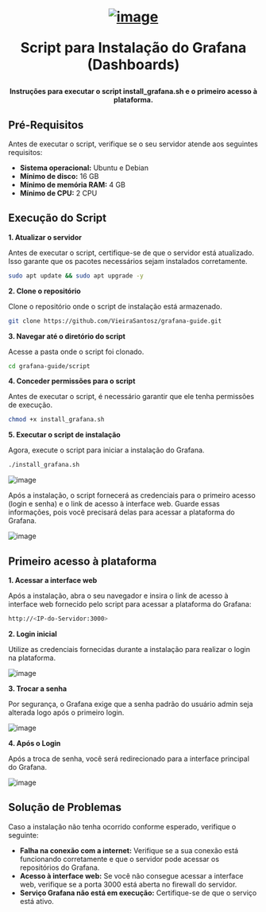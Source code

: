 <h1 align="center">

[![image](https://github.com/user-attachments/assets/012db8db-ae41-4a8e-b510-89886de09a2d)](https://grafana.com/)

Script para Instalação do Grafana (Dashboards)

</h1>

<h4 align="center">

Instruções para executar o script install_grafana.sh e o primeiro acesso à plataforma. 

</h4>

## Pré-Requisitos

Antes de executar o script, verifique se o seu servidor atende aos seguintes requisitos:

- **Sistema operacional:** Ubuntu e Debian
- **Mínimo de disco:** 16 GB
- **Mínimo de memória RAM:** 4 GB
- **Mínimo de CPU:** 2 CPU


## Execução do Script
**1. Atualizar o servidor**

Antes de executar o script, certifique-se de que o servidor está atualizado. Isso garante que os pacotes necessários sejam instalados corretamente.
```bash
sudo apt update && sudo apt upgrade -y
```

**2. Clone o repositório**

Clone o repositório onde o script de instalação está armazenado.
```bash
git clone https://github.com/VieiraSantosz/grafana-guide.git
```

**3. Navegar até o diretório do script**

Acesse a pasta onde o script foi clonado.
```bash
cd grafana-guide/script
```

**4. Conceder permissões para o script**

Antes de executar o script, é necessário garantir que ele tenha permissões de execução.
```bash
chmod +x install_grafana.sh
```

**5. Executar o script de instalação**

Agora, execute o script para iniciar a instalação do Grafana.
```bash
./install_grafana.sh
```

![image](https://github.com/user-attachments/assets/44874870-fff5-4227-be50-5dc94942cc40)


Após a instalação, o script fornecerá as credenciais para o primeiro acesso (login e senha) e o link de acesso à interface web. Guarde essas informações, pois você precisará delas para acessar a plataforma do Grafana.

![image](https://github.com/user-attachments/assets/993d40c4-fbb7-4152-99bb-746590ae1ec8)



## Primeiro acesso à plataforma
**1. Acessar a interface web**

Após a instalação, abra o seu navegador e insira o link de acesso à interface web fornecido pelo script para acessar a plataforma do Grafana:
```bash
http://<IP-do-Servidor:3000>
```

**2. Login inicial**

Utilize as credenciais fornecidas durante a instalação para realizar o login na plataforma.

![image](https://github.com/user-attachments/assets/fa85656b-8335-4a6e-a53a-16b5514b56b6)

**3. Trocar a senha**

Por segurança, o Grafana exige que a senha padrão do usuário admin seja alterada logo após o primeiro login.

![image](https://github.com/user-attachments/assets/356056b6-8854-47cc-99be-6ca8de42c5f1)


**4. Após o Login**

Após a troca de senha, você será redirecionado para a interface principal do Grafana.

![image](https://github.com/user-attachments/assets/8388280c-41cf-42b7-90f3-ff09c2c37c2b)


## Solução de Problemas
Caso a instalação não tenha ocorrido conforme esperado, verifique o seguinte:

- **Falha na conexão com a internet:** Verifique se a sua conexão está funcionando corretamente e que o servidor pode acessar os repositórios do Grafana.
- **Acesso à interface web:** Se você não consegue acessar a interface web, verifique se a porta 3000 está aberta no firewall do servidor.
- **Serviço Grafana não está em execução:** Certifique-se de que o serviço está ativo.
